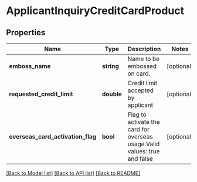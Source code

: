 # ApplicantInquiryCreditCardProduct

## Properties
Name | Type | Description | Notes
------------ | ------------- | ------------- | -------------
**emboss_name** | **string** | Name to be embossed on card. | [optional] 
**requested_credit_limit** | **double** | Credit limit accepted by applicant | [optional] 
**overseas_card_activation_flag** | **bool** | Flag to activate the card for overseas usage.Valid values: true and false | [optional] 

[[Back to Model list]](../../README.md#documentation-for-models) [[Back to API list]](../../README.md#documentation-for-api-endpoints) [[Back to README]](../../README.md)

